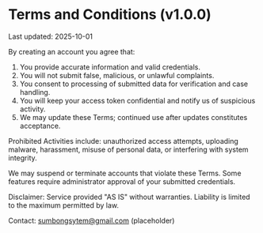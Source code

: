 # Terms and Conditions (v1.0.0)

Last updated: 2025-10-01

By creating an account you agree that:
1. You provide accurate information and valid credentials.
2. You will not submit false, malicious, or unlawful complaints.
3. You consent to processing of submitted data for verification and case handling.
4. You will keep your access token confidential and notify us of suspicious activity.
5. We may update these Terms; continued use after updates constitutes acceptance.

Prohibited Activities include: unauthorized access attempts, uploading malware, harassment, misuse of personal data, or interfering with system integrity.

We may suspend or terminate accounts that violate these Terms. Some features require administrator approval of your submitted credentials.

Disclaimer: Service provided "AS IS" without warranties. Liability is limited to the maximum permitted by law.

Contact: sumbongsytem@gmail.com (placeholder)
